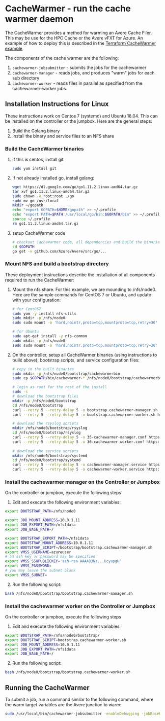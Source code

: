 # CacheWarmer - run the cache warmer daemon

The CacheWarmer provides a method for warming an Avere Cache Filer.  This may be use for the HPC Cache or the Avere vFXT for Azure.  An example of how to deploy this is described in the [Terraform CacheWarmer example](../../../terraform/examples/vfxt/cachewarmer).

The components of the cache warmer are the following:
1. `cachewarmer-jobsubmitter` - submits the jobs for the cachewarmer
2. `cachewarmer-manager` - reads jobs, and produces "warm" jobs for each sub directory
3. `cachewarmer-worker` - reads files in parallel as specified from the cachewarmer-worker jobs.

## Installation Instructions for Linux

These instructions work on Centos 7 (systemd) and Ubuntu 18.04.  This can be installed on the controller or the jumpbox.  Here are the general steps:
 1. Build the Golang binary
 1. Install the binary and service files to an NFS share
 
### Build the CacheWarmer binaries

1. if this is centos, install git

    ```bash
    sudo yum install git
    ```

2. If not already installed go, install golang:

    ```bash
    wget https://dl.google.com/go/go1.11.2.linux-amd64.tar.gz
    tar xvf go1.11.2.linux-amd64.tar.gz
    sudo chown -R root:root ./go
    sudo mv go /usr/local
    mkdir ~/gopath
    echo "export GOPATH=$HOME/gopath" >> ~/.profile
    echo "export PATH=$PATH:/usr/local/go/bin:$GOPATH/bin" >> ~/.profile
    source ~/.profile
    rm go1.11.2.linux-amd64.tar.gz
    ```

2. setup CacheWarmer code
    ```bash
    # checkout CacheWarmer code, all dependencies and build the binaries
    cd $GOPATH
    go get -v github.com/Azure/Avere/src/go/...
    ```

### Mount NFS and build a bootstrap directory

These deployment instructions describe the installation of all components required to run the CacheWarmer:

1. Mount the nfs share.  For this example, we are mounding to /nfs/node0.  Here are the sample commands for CentOS 7 or Ubuntu, and update with your configuration:

    ```bash
    # for CentOS7
    sudo yum -y install nfs-utils 
    sudo mkdir -p /nfs/node0
    sudo sudo mount -o 'hard,nointr,proto=tcp,mountproto=tcp,retry=30' 10.0.1.11:/nfs1data /nfs/node0
    
    # for Ubuntu
    sudo apt-get install -y nfs-common
    sudo mkdir -p /nfs/node0
    sudo sudo mount -o 'hard,nointr,proto=tcp,mountproto=tcp,retry=30' 10.0.1.11:/nfs1data /nfs/node0
    ```

2. On the controller, setup all CacheWarmer binaries (using instructions to build above), bootstrap scripts, and service configuration files:
    ```bash
    # copy in the built binaries
    sudo mkdir -p /nfs/node0/bootstrap/cachewarmerbin
    sudo cp $GOPATH/bin/cachewarmer-* /nfs/node0/bootstrap/cachewarmerbin

    # login as root for the rest of the install
    sudo -s
    # download the bootstrap files
    mkdir -p /nfs/node0/bootstrap
    cd /nfs/node0/bootstrap
    curl --retry 5 --retry-delay 5 -o bootstrap.cachewarmer-manager.sh https://raw.githubusercontent.com/Azure/Avere/master/src/go/cmd/cachewarmer/deploymentartifacts/bootstrap/bootstrap.cachewarmer-manager.sh
    curl --retry 5 --retry-delay 5 -o bootstrap.cachewarmer-worker.sh https://raw.githubusercontent.com/Azure/Avere/master/src/go/cmd/cachewarmer/deploymentartifacts/bootstrap/bootstrap.cachewarmer-worker.sh

    # download the rsyslog scripts
    mkdir /nfs/node0/bootstrap/rsyslog
    cd /nfs/node0/bootstrap/rsyslog
    curl --retry 5 --retry-delay 5 -o 35-cachewarmer-manager.conf https://raw.githubusercontent.com/Azure/Avere/master/src/go/cmd/cachewarmer/deploymentartifacts/bootstrap/rsyslog/35-cachewarmer-manager.conf
    curl --retry 5 --retry-delay 5 -o 36-cachewarmer-worker.conf https://raw.githubusercontent.com/Azure/Avere/master/src/go/cmd/cachewarmer/deploymentartifacts/bootstrap/rsyslog/36-cachewarmer-worker.conf
        
    # download the service scripts
    mkdir /nfs/node0/bootstrap/systemd
    cd /nfs/node0/bootstrap/systemd
    curl --retry 5 --retry-delay 5 -o cachewarmer-manager.service https://raw.githubusercontent.com/Azure/Avere/master/src/go/cmd/cachewarmer/deploymentartifacts/bootstrap/systemd/cachewarmer-manager.service
    curl --retry 5 --retry-delay 5 -o cachewarmer-worker.service https://raw.githubusercontent.com/Azure/Avere/master/src/go/cmd/cachewarmer/deploymentartifacts/bootstrap/systemd/cachewarmer-worker.service
    ```

### Install the cachewarmer manager on the Controller or Jumpbox

On the controller or jumpbox, execute the following steps

1. Edit and execute the following environment variables:
```bash
export BOOTSTRAP_PATH=/nfs/node0

export JOB_MOUNT_ADDRESS=10.0.1.11
export JOB_EXPORT_PATH=/nfs1data
export JOB_BASE_PATH=/

export BOOTSTRAP_EXPORT_PATH=/nfs1data
export BOOTSTRAP_MOUNT_ADDRESS=10.0.1.11
export BOOTSTRAP_SCRIPT=/bootstrap/bootstrap.cachewarmer-manager.sh
export VMSS_USERNAME=azureuser
# an ssh key or password may be specified
export VMSS_SSHPUBLICKEY='ssh-rsa AAAAB3Nz...UcyupgH'
export VMSS_PASSWORD=
# you may leave the subnet blank
export VMSS_SUBNET=
```

2. Run the following script:
```bash
bash /nfs/node0/bootstrap/bootstrap.cachewarmer-manager.sh
```

### Install the cachewarmer worker on the Controller or Jumpbox

On the controller or jumpbox, execute the following steps

1. Edit and execute the following environment variables:
```bash
export BOOTSTRAP_PATH=/nfs/node0/bootstrap/
export BOOTSTRAP_SCRIPT=bootstrap.cachewarmer-worker.sh
export JOB_MOUNT_ADDRESS=10.0.1.11
export JOB_EXPORT_PATH=/nfs1data
export JOB_BASE_PATH=/
```
2. Run the following script:
```bash
bash /nfs/node0/bootstrap/bootstrap.cachewarmer-worker.sh
```

## Running the CacheWarmer

To submit a job, run a command similar to the following command, where the warm target variables are the Avere junction to warm:

```bash
sudo /usr/local/bin/cachewarmer-jobsubmitter -enableDebugging -jobBasePath "/" -jobExportPath "/nfs1data" -jobMountAddress "10.0.1.11" -warmTargetExportPath "/nfs1data" -warmTargetMountAddresses "10.0.1.11,10.0.1.12,10.0.1.13" -warmTargetPath "/island"
```
